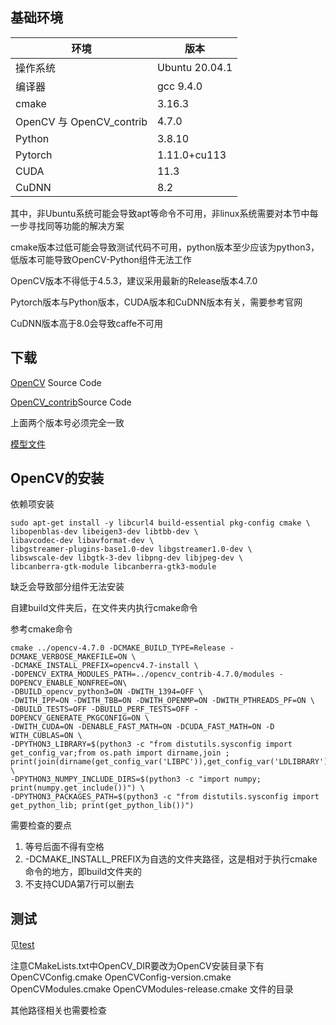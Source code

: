 ## 基础环境

|环境|版本|
|---|---|
|操作系统|Ubuntu 20.04.1|
|编译器|gcc 9.4.0|
|cmake|3.16.3|
|OpenCV 与 OpenCV_contrib|4.7.0|
|Python|3.8.10|
|Pytorch|1.11.0+cu113|
|CUDA|11.3|
|CuDNN|8.2|

其中，非Ubuntu系统可能会导致apt等命令不可用，非linux系统需要对本节中每一步寻找同等功能的解决方案

cmake版本过低可能会导致测试代码不可用，python版本至少应该为python3，低版本可能导致OpenCV-Python组件无法工作

OpenCV版本不得低于4.5.3，建议采用最新的Release版本4.7.0

Pytorch版本与Python版本，CUDA版本和CuDNN版本有关，需要参考官网

CuDNN版本高于8.0会导致caffe不可用

## 下载

[OpenCV](https://github.com/opencv/opencv/releases) Source Code

[OpenCV_contrib](https://github.com/opencv/opencv_contrib/releases/tag/4.7.0)Source Code

上面两个版本号必须完全一致

[模型文件](https://github.com/WeChatCV/opencv_3rdparty/)

## OpenCV的安装

依赖项安装

    sudo apt-get install -y libcurl4 build-essential pkg-config cmake \
    libopenblas-dev libeigen3-dev libtbb-dev \
    libavcodec-dev libavformat-dev \
    libgstreamer-plugins-base1.0-dev libgstreamer1.0-dev \
    libswscale-dev libgtk-3-dev libpng-dev libjpeg-dev \
    libcanberra-gtk-module libcanberra-gtk3-module

缺乏会导致部分组件无法安装

自建build文件夹后，在文件夹内执行cmake命令

参考cmake命令

    cmake ../opencv-4.7.0 -DCMAKE_BUILD_TYPE=Release -DCMAKE_VERBOSE_MAKEFILE=ON \
	-DCMAKE_INSTALL_PREFIX=opencv4.7-install \
	-DOPENCV_EXTRA_MODULES_PATH=../opencv_contrib-4.7.0/modules -DOPENCV_ENABLE_NONFREE=ON\
	-DBUILD_opencv_python3=ON -DWITH_1394=OFF \
	-DWITH_IPP=ON -DWITH_TBB=ON -DWITH_OPENMP=ON -DWITH_PTHREADS_PF=ON \
	-DBUILD_TESTS=OFF -DBUILD_PERF_TESTS=OFF -DOPENCV_GENERATE_PKGCONFIG=ON \
	-DWITH_CUDA=ON -DENABLE_FAST_MATH=ON -DCUDA_FAST_MATH=ON -D WITH_CUBLAS=ON \
	-DPYTHON3_LIBRARY=$(python3 -c "from distutils.sysconfig import get_config_var;from os.path import dirname,join ; print(join(dirname(get_config_var('LIBPC')),get_config_var('LDLIBRARY')))") \
	-DPYTHON3_NUMPY_INCLUDE_DIRS=$(python3 -c "import numpy; print(numpy.get_include())") \
	-DPYTHON3_PACKAGES_PATH=$(python3 -c "from distutils.sysconfig import get_python_lib; print(get_python_lib())")

需要检查的要点

1. 等号后面不得有空格
2. -DCMAKE_INSTALL_PREFIX为自选的文件夹路径，这是相对于执行cmake命令的地方，即build文件夹的
3. 不支持CUDA第7行可以删去

## 测试

见[test](../src/test-opencv/)

注意CMakeLists.txt中OpenCV_DIR要改为OpenCV安装目录下有OpenCVConfig.cmake  OpenCVConfig-version.cmake  OpenCVModules.cmake  OpenCVModules-release.cmake
文件的目录

其他路径相关也需要检查